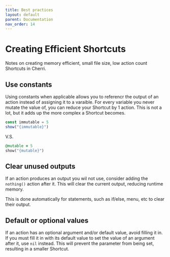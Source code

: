 ```yaml
---
title: Best practices
layout: default
parent: Documentation
nav_order: 14
---
```


# Creating Efficient Shortcuts

Notes on creating memory efficient, small file size, low action count Shortcuts in Cherri.

## Use constants

Using constants when applicable allows you to referencr the output of an action instead of assigning it to a varaible. For every variable you never mutate the value of, you can reduce your Shortcut by 1 action. This is not a lot, but it adds up the more complex a Shortcut becomes.

```javascript
const immutable = 5
show("{immutable}")
```

V.S.

```ruby
@mutable = 5
show("{mutable}")
```

## Clear unused outputs

If an action produces an output you wil not use, consider adding the `nothing()` action after it. This will clear the current output, reducing runtime memory.

This is done automatically for statements, such as if/else, menu, etc to clear their output.

## Default or optional values

If an action has an optional argument and/or default value, avoid filling it in. If you must fill it in with its default value to set the value of an argument after it, use `nil` instead. This will prevent the parameter from being set, resulting in a smaller Shortcut.
